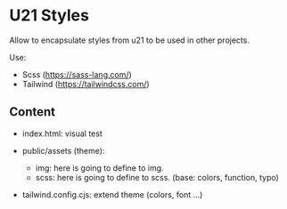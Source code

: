 # U21 Styles

Allow to encapsulate styles from u21 to be used in other projects.

Use:

- Scss (https://sass-lang.com/)
- Tailwind (https://tailwindcss.com/)

## Content

- index.html: visual test

- public/assets (theme):

  - img: here is going to define to img.
  - scss: here is going to define to scss. (base: colors, function, typo)

- tailwind.config.cjs: extend theme (colors, font ...)
